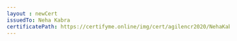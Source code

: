 ```yaml
--- 
layout : newCert 
issuedTo: Neha Kabra 
certificatePath: https://certifyme.online/img/cert/agilencr2020/NehaKabra_02e02.png
--- 
```

